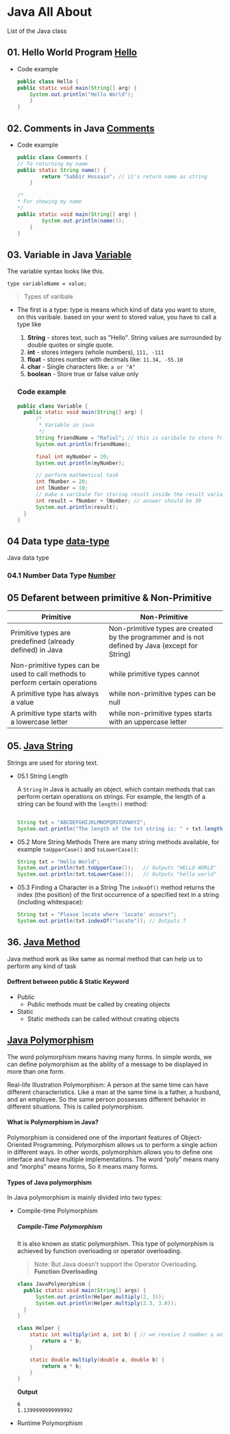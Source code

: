 # Java All About

List of the Java class

## 01. Hello World Program [Hello](./Hello.java)

- Code example

  ```java
  public class Hello {
  public static void main(String[] arg) {
      System.out.println("Hello World");
      }
  }
  ```

## 02. Comments in Java [Comments](./Comments.java)

- Code example

  ```java
  public class Comments {
  // To returning my name
  public static String name() {
          return "Sabbir Hossain"; // it's return name as string
      }

  /*
  * For showing my name
  */
  public static void main(String[] arg) {
          System.out.println(name());
      }
  }
  ```

## 03. Variable in Java [Variable](./Variable.java)

The variable syntax looks like this.

```console
type variableName = value;
```

> Types of varibale

- The first is a type: type is means which kind of data you want to store, on
  this varibale. based on your went to stored value, you have to call a type
  like

  1. **String** - stores text, such as "Hello". String values are surrounded by
     double quotes or single quote.
  2. **int** - stores integers (whole numbers), `111, -111`
  3. **float** - stores number with decimals like: `11.34, -55.10`
  4. **char** - Single characters like: `a or "A"`
  5. **boolean** - Store true or false value only

  ### Code example

  ```java
  public class Variable {
    public static void main(String[] arg) {
        /*
         * Variable in java
         */
        String friendName = "Rafiul"; // this is varibale to store friend name
        System.out.println(friendName);

        final int myNumber = 20;
        System.out.println(myNumber);

        // perform mathmetical task
        int fNumber = 20;
        int lNumber = 10;
        // make a varibale for storing result inside the result variable
        int result = fNumber + lNumber; // answer should be 30
        System.out.println(result);
    }
  }
  ```

## 04 Data type [data-type](./data-types)

Java data type

### 04.1 Number Data Type [Number](./data-types/NumberType.java)

## 05 Defarent between primitive & Non-Primitive

| Primitive                                                                     | Non-Primitive                                                                                    |
| ----------------------------------------------------------------------------- | ------------------------------------------------------------------------------------------------ |
| Primitive types are predefined (already defined) in Java                      | Non-primitive types are created by the programmer and is not defined by Java (except for String) |
| Non-primitive types can be used to call methods to perform certain operations | while primitive types cannot                                                                     |
| A primitive type has always a value                                           | while non-primitive types can be null                                                            |
| A primitive type starts with a lowercase letter                               | while non-primitive types starts with an uppercase letter                                        |

## 05. [Java String](./String/JavaString.java)

Strings are used for storing text.

- 05.1 String Length

  A `String` in Java is actually an object. which contain methods that can
  perform certain operations on strings. For example, the length of a string can
  be found with the `length()` method:

  ```java

  String txt = "ABCDEFGHIJKLMNOPQRSTUVWXYZ";
  System.out.println("The length of the txt string is: " + txt.length());
  ```

- 05.2 More String Methods There are many string methods available, for example
  `toUpperCase()` and `toLowerCase()`:
  ```java
  String txt = "Hello World";
  System.out.println(txt.toUpperCase());   // Outputs "HELLO WORLD"
  System.out.println(txt.toLowerCase());   // Outputs "hello world"
  ```
- 05.3 Finding a Character in a String The `indexOf()` method returns the index
  (the position) of the first occurrence of a specified text in a string
  (including whitespace):

  ```java
  String txt = "Please locate where 'locate' occurs!";
  System.out.println(txt.indexOf("locate")); // Outputs 7
  ```

## 36. [Java Method](./oop-ep-33/java-method/JavaMethod.java)

Java method work as like same as normal method that can help us to perform any
kind of task

#### Deffrent between public & Static Keyword

- Public
  - Public methods must be called by creating objects
- Static
  - Static methods can be called without creating objects

## [Java Polymorphism](./oop-ep-33/java-polymorphism/JavaPolymorphism.java)

The word polymorphism means having many forms. In simple words, we can define
polymorphism as the ability of a message to be displayed in more than one form.

Real-life Illustration Polymorphism: A person at the same time can have
different characteristics. Like a man at the same time is a father, a husband,
and an employee. So the same person possesses different behavior in different
situations. This is called polymorphism.

#### What is Polymorphism in Java?

Polymorphism is considered one of the important features of Object-Oriented
Programming. Polymorphism allows us to perform a single action in different
ways. In other words, polymorphism allows you to define one interface and have
multiple implementations. The word “poly” means many and “morphs” means forms,
So it means many forms.

#### Types of Java polymorphism

In Java polymorphism is mainly divided into two types:

- Compile-time Polymorphism

  ##### Compile-Time Polymorphism

  It is also known as static polymorphism. This type of polymorphism is achieved
  by function overloading or operator overloading.

  > Note: But Java doesn’t support the Operator Overloading. **Function
  > Overloading**

  ```java
  class JavaPolymorphism {
    public static void main(String[] args) {
        System.out.println(Helper.multiply(2, 3));
        System.out.println(Helper.multiply(2.3, 3.8));
    }
  }

  class Helper {
      static int multiply(int a, int b) { // we reveive 2 number a and b which is intiger types
          return a * b;
      }

      static double multiply(double a, double b) {
          return a * b;
      }
  }

  ```

  **Output**

  ```
  6
  1.1399999999999992
  ```

- Runtime Polymorphism

